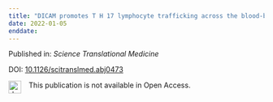 ```yaml
---
title: "DICAM promotes T H 17 lymphocyte trafficking across the blood-brain barrier during autoimmune neuroinflammation"
date: 2022-01-05
enddate:
---
```


Published in: *Science Translational Medicine*

DOI: [10.1126/scitranslmed.abj0473](https://doi.org/10.1126/scitranslmed.abj0473)

<img src="https://upload.wikimedia.org/wikipedia/commons/thumb/0/0e/Closed_Access_logo_transparent.svg/1200px-Closed_Access_logo_transparent.svg.png" alt="drawing" width="25" align="left"/> &nbsp;&nbsp;&nbsp;This publication is not available in Open Access.


